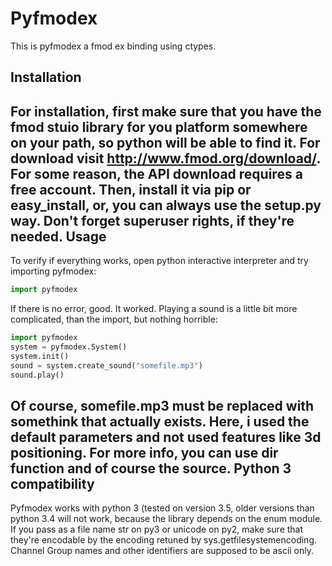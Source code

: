 Pyfmodex
========
This is pyfmodex a fmod ex binding using ctypes.

Installation
------------
For installation, first make sure that you have the fmod stuio library for you platform somewhere on your path, so python will be able to find it.
For download visit http://www.fmod.org/download/. For some reason, the API download requires a free account.
Then, install it via pip or easy_install, or, you can always use the setup.py way. Don't forget superuser rights, if they're needed.
Usage
-----
To verify if everything works, open python interactive interpreter and try importing pyfmodex:
```python
import pyfmodex
```
If there is no error, good. It worked. Playing a sound is a little bit more complicated, than the import, but nothing horrible:
```python
import pyfmodex
system = pyfmodex.System()
system.init()
sound = system.create_sound("somefile.mp3")
sound.play()
```
Of course, somefile.mp3 must be replaced with somethink that actually exists. Here, i used the default parameters and not used features like 3d positioning. For more info, you can use dir function and of course the source.
Python 3 compatibility
----------------------
Pyfmodex works with python 3 (tested on version 3.5, older versions than python 3.4 will not work, because the library depends on the enum module.
If you pass as a file name str on py3 or unicode on py2, make sure that they're encodable by the encoding retuned by sys.getfilesystemencoding. Channel Group names and other identifiers are supposed to be ascii only.